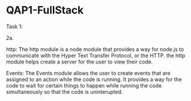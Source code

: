 # QAP1-FullStack

Task 1:

2a.

http: The http module is a node module that provides a way for node.js to communicate with the Hyper Text Transfer Protocol, or the HTTP. the http module helps create a server for the user to view their code.

Events: The Events module allows the user to create events that are assigned to an action while the code is running. It provides a way for the code to wait for certain things to happen while running the code simultaneously so that the code is uninterupted.
